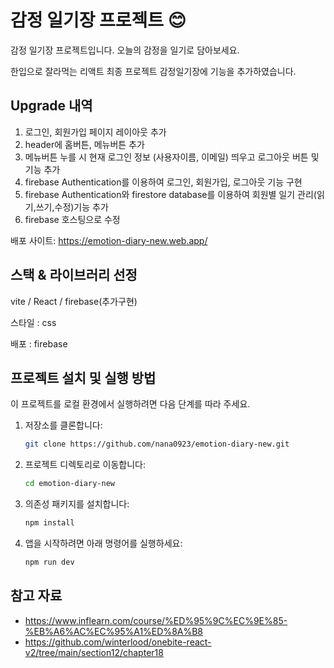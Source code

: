 # 감정 일기장 프로젝트 😊

감정 일기장 프로젝트입니다.
오늘의 감정을 일기로 담아보세요.

한입으로 잘라먹는 리액트 최종 프로젝트 감정일기장에 기능을 추가하였습니다.

## Upgrade 내역

1. 로그인, 회원가입 페이지 레이아웃 추가
2. header에 홈버튼, 메뉴버튼 추가
3. 메뉴버튼 누를 시 현재 로그인 정보 (사용자이름, 이메일) 띄우고 로그아웃 버튼 및 기능 추가
4. firebase Authentication를 이용하여 로그인, 회원가입, 로그아웃 기능 구현
5. firebase Authentication와 firestore database를 이용하여 회원별 일기 관리(읽기,쓰기,수정)기능 추가
6. firebase 호스팅으로 수정

배포 사이트: https://emotion-diary-new.web.app/

## 스택 & 라이브러리 선정

vite / React / firebase(추가구현)

스타일 : css

배포 : firebase

## 프로젝트 설치 및 실행 방법

이 프로젝트를 로컬 환경에서 실행하려면 다음 단계를 따라 주세요.

1. 저장소를 클론합니다:

   ```bash
   git clone https://github.com/nana0923/emotion-diary-new.git
   ```

2. 프로젝트 디렉토리로 이동합니다:

   ```bash
   cd emotion-diary-new
   ```

3. 의존성 패키지를 설치합니다:

   ```bash
   npm install
   ```

4. 앱을 시작하려면 아래 명령어를 실행하세요:

   ```bash
   npm run dev
   ```

## 참고 자료

- https://www.inflearn.com/course/%ED%95%9C%EC%9E%85-%EB%A6%AC%EC%95%A1%ED%8A%B8
- https://github.com/winterlood/onebite-react-v2/tree/main/section12/chapter18
